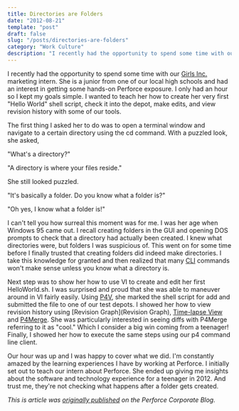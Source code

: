```yaml
---
title: Directories are Folders
date: "2012-08-21"
template: "post"
draft: false
slug: "/posts/directories-are-folders"
category: "Work Culture"
description: "I recently had the opportunity to spend some time with our Girls Inc. marketing intern."
---
```


I recently had the opportunity to spend some time with our [Girls Inc.](http://www.girlsinc.org/) marketing intern. She is a junior from one of our local high schools and had an interest in getting some hands-on Perforce exposure. I only had an hour so I kept my goals simple. I wanted to teach her how to create her very first "Hello World" shell script, check it into the depot, make edits, and view revision history with some of our tools.

The first thing I asked her to do was to open a terminal window and navigate to a certain directory using the cd command. With a puzzled look, she asked,

"What's a directory?"     
 
"A directory is where your files reside."
 
She still looked puzzled.
 
"It's basically a folder. Do you know what a folder is?"
 
"Oh yes, I know what a folder is!"

I can't tell you how surreal this moment was for me. I was her age when Windows 95 came out. I recall creating folders in the GUI and opening DOS prompts to check that a directory had actually been created. I knew what directories were, but folders I was suspicious of. This went on for some time before I finally trusted that creating folders did indeed make directories. I take this knowledge for granted and then realized that many [CLI](https://en.wikipedia.org/wiki/Command-line_interface) commands won't make sense unless you know what a directory is.

Next step was to show her how to use VI to create and edit her first HelloWorld.sh. I was surprised and proud that she was able to maneuver around in VI fairly easily. Using [P4V](https://www.perforce.com/product/components/perforce-visual-client), she marked the shell script for add and submitted the file to one of our test depots. I showed her how to view revision history using [Revision Graph](Revision Graph), [Time-lapse View](https://www.perforce.com/support/tutorial-video-library/video/using-time-lapse-view) and [P4Merge](https://www.perforce.com/product/components/perforce-visual-merge-and-diff-tools). She was particularly interested in seeing diffs with P4Merge referring to it as "cool." Which I consider a big win coming from a teenager! Finally, I showed her how to execute the same steps using our p4 command line client.

Our hour was up and I was happy to cover what we did. I'm constantly amazed by the learning experiences I have by working at Perforce. I initially set out to teach our intern about Perforce. She ended up giving me insights about the software and technology experience for a teenager in 2012. And trust me, they're not checking what happens after a folder gets created.

*This is article was [originally published](https://www.perforce.com/blog/120821/directories-are-folders) on the Perforce Corporate Blog.*
